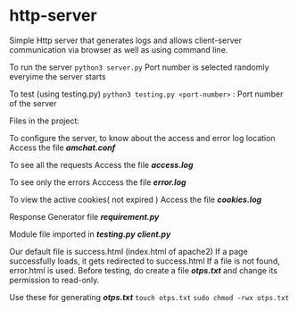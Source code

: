 # http-server
Simple Http server that generates logs and allows client-server communication via browser as well as using command line.

To run the server 
`python3 server.py`
Port number is selected randomly everyime the server starts

To test (using testing.py)
`python3 testing.py <port-number>`
<port number> : Port number of the server

Files in the project:

To configure the server, to know about the access and error log location 
Access the file ***amchat.conf***

To see all the requests
Access the file ***access.log***

To see only the errors 
Acccess the file ***error.log***

To view the active cookies( not expired )
Access the file ***cookies.log***

Response Generator file
***requirement.py***

Module file imported in ***testing.py***
***client.py***

Our default file is success.html (index.html of apache2)
If a page successfully loads, it gets redirected to success.html
If a file is not found, error.html is used.
Before testing, do create a file ***otps.txt*** and change its permission to read-only.

Use these for generating ***otps.txt***
`touch otps.txt`
`sudo chmod -rwx otps.txt`
